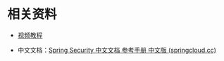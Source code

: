 # 相关资料

- [视频教程](https://www.bilibili.com/video/BV15a411A7kP?spm_id_from=333.337.search-card.all.click&vd_source=be746efb77e979ca275e4f65f2d8cda3)



- 中文文档：[Spring Security 中文文档 参考手册 中文版 (springcloud.cc)](https://www.springcloud.cc/spring-security.html#overall-architecture)



